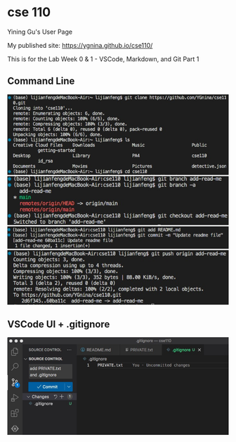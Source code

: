 # cse 110
Yining Gu's User Page

My published site: https://ygnina.github.io/cse110/

This is for the Lab Week 0 & 1 - VSCode, Markdown, and Git Part 1 




## Command Line

![Image](screenshots/pic1.jpg)
![Image](screenshots/pic2.jpg)
![Image](screenshots/pic3.jpg)
![Image](screenshots/pic4.jpg)

## VSCode UI + .gitignore
![Image](screenshots/vspic1.jpg)

